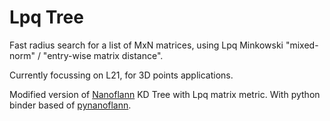 # Lpq Tree
Fast radius search for a list of MxN matrices, using Lpq Minkowski "mixed-norm" / "entry-wise matrix distance". 

Currently focussing on L21, for 3D points applications.

Modified version of [Nanoflann](https://github.com/jlblancoc/nanoflann) KD Tree with Lpq matrix metric. 
With python binder based of [pynanoflann](https://github.com/u1234x1234/pynanoflann).

